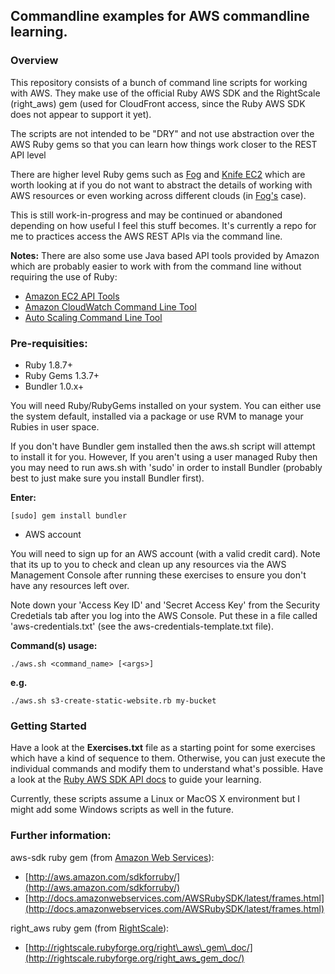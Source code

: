 Commandline examples for AWS commandline learning.
--------------------------------------------------

### Overview

This repository consists of a bunch of command line scripts for working with AWS.
They make use of the official Ruby AWS SDK and the RightScale (right\_aws) gem
(used for CloudFront access, since the Ruby AWS SDK does not appear to support it yet).

The scripts are not intended to be "DRY" and not use abstraction over the AWS Ruby gems
so that you can learn how things work closer to the REST API level

There are higher level Ruby gems such as [Fog](https://github.com/fog/fog/) and
[Knife EC2](https://github.com/opscode/knife-ec2/) which are worth looking at
if you do not want to abstract the details of working with AWS resources or
even working across different clouds (in [Fog's](http://fog.io/1.5.0/index.html) case).


This is still work-in-progress and may be continued or abandoned depending on how
useful I feel this stuff becomes.  It's currently a repo for me to practices access
the AWS REST APIs via the command line.

**Notes:**  There are also some use Java based API tools provided by Amazon which are
        probably easier to work with from the command line without requiring the
        use of Ruby:

- [Amazon EC2 API Tools](http://aws.amazon.com/developertools/351/)
- [Amazon CloudWatch Command Line Tool](http://aws.amazon.com/developertools/2534)
- [Auto Scaling Command Line Tool](http://aws.amazon.com/developertools/2535)

### Pre-requisities:
- Ruby 1.8.7+
- Ruby Gems 1.3.7+
- Bundler 1.0.x+

You will need Ruby/RubyGems installed on your system.  You can either
use the system default, installed via a package or use RVM to manage
your Rubies in user space.

If you don't have Bundler gem installed then the aws.sh script will
attempt to install it for you.  However, If you aren't using a user managed
Ruby then you may need to run aws.sh with 'sudo' in order to install
Bundler (probably best to just make sure you install Bundler first).

**Enter:**

    [sudo] gem install bundler

- AWS account

You will need to sign up for an AWS account (with a valid credit card).
Note that its up to you to check and clean up any resources via the AWS Management Console
after running these exercises to ensure you don't have any resources left over.

Note down your 'Access Key ID' and 'Secret Access Key' from the Security Credetials tab after you log into the AWS Console. Put these in a file called 'aws-credentials.txt' (see the aws-credentials-template.txt file).

**Command(s) usage:**

    ./aws.sh <command_name> [<args>]

**e.g.**

    ./aws.sh s3-create-static-website.rb my-bucket

### Getting Started

Have a look at the **Exercises.txt** file as a starting point for some exercises which have a kind of sequence to them.  Otherwise, you can just execute the individual commands and modify them to understand what's possible.  Have a look at the [Ruby AWS SDK API docs](http://docs.amazonwebservices.com/AWSRubySDK/latest/frames.html) to guide your learning.

Currently, these scripts assume a Linux or MacOS X environment but I might add some Windows scripts as well in the future.

### Further information:

aws-sdk ruby gem (from [Amazon Web Services](http://aws.amazon.com/)):

- [http://aws.amazon.com/sdkforruby/](http://aws.amazon.com/sdkforruby/)
- [http://docs.amazonwebservices.com/AWSRubySDK/latest/frames.html](http://docs.amazonwebservices.com/AWSRubySDK/latest/frames.html)

right\_aws ruby gem (from [RightScale](http://www.rightscale.com/)):

- [http://rightscale.rubyforge.org/right\_aws\_gem\_doc/](http://rightscale.rubyforge.org/right_aws_gem_doc/)
